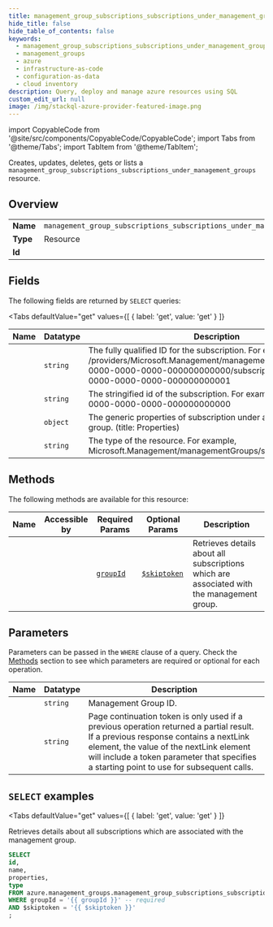 ```yaml
--- 
title: management_group_subscriptions_subscriptions_under_management_groups
hide_title: false
hide_table_of_contents: false
keywords:
  - management_group_subscriptions_subscriptions_under_management_groups
  - management_groups
  - azure
  - infrastructure-as-code
  - configuration-as-data
  - cloud inventory
description: Query, deploy and manage azure resources using SQL
custom_edit_url: null
image: /img/stackql-azure-provider-featured-image.png
---
```


import CopyableCode from '@site/src/components/CopyableCode/CopyableCode';
import Tabs from '@theme/Tabs';
import TabItem from '@theme/TabItem';

Creates, updates, deletes, gets or lists a <code>management_group_subscriptions_subscriptions_under_management_groups</code> resource.

## Overview
<table><tbody>
<tr><td><b>Name</b></td><td><code>management_group_subscriptions_subscriptions_under_management_groups</code></td></tr>
<tr><td><b>Type</b></td><td>Resource</td></tr>
<tr><td><b>Id</b></td><td><CopyableCode code="azure.management_groups.management_group_subscriptions_subscriptions_under_management_groups" /></td></tr>
</tbody></table>

## Fields

The following fields are returned by `SELECT` queries:

<Tabs
    defaultValue="get"
    values={[
        { label: 'get', value: 'get' }
    ]}
>
<TabItem value="get">

<table>
<thead>
    <tr>
    <th>Name</th>
    <th>Datatype</th>
    <th>Description</th>
    </tr>
</thead>
<tbody>
<tr>
    <td><CopyableCode code="id" /></td>
    <td><code>string</code></td>
    <td>The fully qualified ID for the subscription.  For example, /providers/Microsoft.Management/managementGroups/0000000-0000-0000-0000-000000000000/subscriptions/0000000-0000-0000-0000-000000000001</td>
</tr>
<tr>
    <td><CopyableCode code="name" /></td>
    <td><code>string</code></td>
    <td>The stringified id of the subscription. For example, 00000000-0000-0000-0000-000000000000</td>
</tr>
<tr>
    <td><CopyableCode code="properties" /></td>
    <td><code>object</code></td>
    <td>The generic properties of subscription under a management group. (title: Properties)</td>
</tr>
<tr>
    <td><CopyableCode code="type" /></td>
    <td><code>string</code></td>
    <td>The type of the resource.  For example, Microsoft.Management/managementGroups/subscriptions</td>
</tr>
</tbody>
</table>
</TabItem>
</Tabs>

## Methods

The following methods are available for this resource:

<table>
<thead>
    <tr>
    <th>Name</th>
    <th>Accessible by</th>
    <th>Required Params</th>
    <th>Optional Params</th>
    <th>Description</th>
    </tr>
</thead>
<tbody>
<tr>
    <td><a href="#get"><CopyableCode code="get" /></a></td>
    <td><CopyableCode code="select" /></td>
    <td><a href="#parameter-groupId"><code>groupId</code></a></td>
    <td><a href="#parameter-$skiptoken"><code>$skiptoken</code></a></td>
    <td>Retrieves details about all subscriptions which are associated with the management group.<br /></td>
</tr>
</tbody>
</table>

## Parameters

Parameters can be passed in the `WHERE` clause of a query. Check the [Methods](#methods) section to see which parameters are required or optional for each operation.

<table>
<thead>
    <tr>
    <th>Name</th>
    <th>Datatype</th>
    <th>Description</th>
    </tr>
</thead>
<tbody>
<tr id="parameter-groupId">
    <td><CopyableCode code="groupId" /></td>
    <td><code>string</code></td>
    <td>Management Group ID.</td>
</tr>
<tr id="parameter-$skiptoken">
    <td><CopyableCode code="$skiptoken" /></td>
    <td><code>string</code></td>
    <td>Page continuation token is only used if a previous operation returned a partial result.  If a previous response contains a nextLink element, the value of the nextLink element will include a token parameter that specifies a starting point to use for subsequent calls. </td>
</tr>
</tbody>
</table>

## `SELECT` examples

<Tabs
    defaultValue="get"
    values={[
        { label: 'get', value: 'get' }
    ]}
>
<TabItem value="get">

Retrieves details about all subscriptions which are associated with the management group.<br />

```sql
SELECT
id,
name,
properties,
type
FROM azure.management_groups.management_group_subscriptions_subscriptions_under_management_groups
WHERE groupId = '{{ groupId }}' -- required
AND $skiptoken = '{{ $skiptoken }}'
;
```
</TabItem>
</Tabs>
